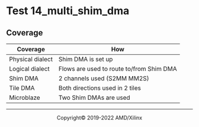 # Test 14_multi_shim_dma

## Coverage

| Coverage | How |
| -------- | --- |
| Physical dialect | Shim DMA is set up |
| Logical dialect  | Flows are used to route to/from Shim DMA |
| Shim DMA | 2 channels used (S2MM MM2S) |
| Tile DMA | Both directions used in 2 tiles | 
| Microblaze | Two Shim DMAs are used |

-----

<p align="center">Copyright&copy; 2019-2022 AMD/Xilinx</p>